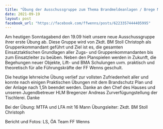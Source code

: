 ```yaml
---
title: "Übung der Ausschussgruppe zum Thema Brandmeldeanlagen / Brege Möbel"
date: 2021-09-19
layout: post
facebook_url: "https://facebook.com/ffwenns/posts/6223357444405995"
---
```


Am heutigen Sonntagabend den 19.09 hielt unsere neue Ausschussgruppe ihrer erste Übung ab. Diese Gruppe wird von Zkdt. BM Stoll Christoph als Gruppenkommandant geführt und Ziel ist es, die gesamten Einsatztaktischen Grundlagen aller Zugs- und Gruppenkommandanten bis zum Einsatzleiter zu beüben. Neben den Planspielen werden in Zukunft, die Begehungen neuer Objekte, Lift- und BMA Schulungen uvm. praktisch und theoretisch für alle Führungskräfte der FF Wenns geschult.

Die heutige lehrreiche Übung verlief zur vollsten Zufriedenheit aller und konnte nach einigen Praktischen Übungen mit dem Brandschutz Plan und der Anlage nach 1,5h beendet werden. Danke an den Chef des Hauses und unseren Jugendbetreuer HLM Bregenzer Andreas Zurverfügungstellung der Tischlerei. Danke 

Bei der Übung:
MTFA und LFA mit 16 Mann
Übungsleiter: Zkdt. BM Stoll Christoph

Bericht und Fotos: LS, ÖA Team FF Wenns
